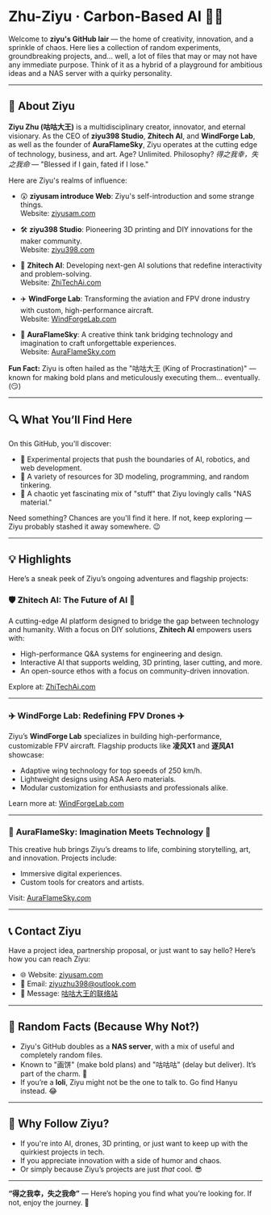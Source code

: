 # Zhu-Ziyu · Carbon-Based AI 👑🌟

Welcome to **ziyu's GitHub lair** — the home of creativity, innovation, and a sprinkle of chaos. Here lies a collection of random experiments, groundbreaking projects, and… well, a lot of files that may or may not have any immediate purpose. Think of it as a hybrid of a playground for ambitious ideas and a NAS server with a quirky personality.

---

## 🌌 About Ziyu
**Ziyu Zhu (咕咕大王)** is a multidisciplinary creator, innovator, and eternal visionary. As the CEO of **ziyu398 Studio**, **Zhitech AI**, and **WindForge Lab**, as well as the founder of **AuraFlameSky**, Ziyu operates at the cutting edge of technology, business, and art. Age? Unlimited. Philosophy? *得之我幸，失之我命* — "Blessed if I gain, fated if I lose."

Here are Ziyu's realms of influence:

- 😲 **ziyusam introduce Web**: Ziyu's self-introduction and some strange things. <br>
  Website: [ziyusam.com](https://www.ziyusam.com) 
  
- 🛠️ **ziyu398 Studio**: Pioneering 3D printing and DIY innovations for the maker community.  
  Website: [ziyu398.com](https://www.ziyu398.com)

- 🤖 **Zhitech AI**: Developing next-gen AI solutions that redefine interactivity and problem-solving.  
  Website: [ZhiTechAi.com](https://www.ZhiTechAi.com)

- ✈️ **WindForge Lab**: Transforming the aviation and FPV drone industry with custom, high-performance aircraft.  
  Website: [WindForgeLab.com](https://www.WindForgeLab.com)

- 🌈 **AuraFlameSky**: A creative think tank bridging technology and imagination to craft unforgettable experiences.  
  Website: [AuraFlameSky.com](https://www.AuraFlameSky.com)

**Fun Fact:** Ziyu is often hailed as the "咕咕大王 (King of Procrastination)" — known for making bold plans and meticulously executing them... eventually. (😏)

---

## 🔍 What You’ll Find Here
On this GitHub, you'll discover:
- 🚀 Experimental projects that push the boundaries of AI, robotics, and web development.
- 🎨 A variety of resources for 3D modeling, programming, and random tinkering.
- 📂 A chaotic yet fascinating mix of "stuff" that Ziyu lovingly calls "NAS material."

Need something? Chances are you'll find it here. If not, keep exploring — Ziyu probably stashed it away somewhere. 😉

---

## 💡 Highlights
Here’s a sneak peek of Ziyu’s ongoing adventures and flagship projects:

### 🛡️ **Zhitech AI**: The Future of AI 🤖
A cutting-edge AI platform designed to bridge the gap between technology and humanity. With a focus on DIY solutions, **Zhitech AI** empowers users with:
- High-performance Q&A systems for engineering and design.
- Interactive AI that supports welding, 3D printing, laser cutting, and more.
- An open-source ethos with a focus on community-driven innovation.

Explore at: [ZhiTechAi.com](https://www.ZhiTechAi.com)

---

### ✈️ **WindForge Lab**: Redefining FPV Drones ✈️
Ziyu’s **WindForge Lab** specializes in building high-performance, customizable FPV aircraft. Flagship products like **凌风X1** and **逐风A1** showcase:
- Adaptive wing technology for top speeds of 250 km/h.
- Lightweight designs using ASA Aero materials.
- Modular customization for enthusiasts and professionals alike.

Learn more at: [WindForgeLab.com](https://www.WindForgeLab.com)

---

### 🌌 **AuraFlameSky**: Imagination Meets Technology 🌈
This creative hub brings Ziyu’s dreams to life, combining storytelling, art, and innovation. Projects include:
- Immersive digital experiences.
- Custom tools for creators and artists.

Visit: [AuraFlameSky.com](https://www.AuraFlameSky.com)

---

## 📞 Contact Ziyu
Have a project idea, partnership proposal, or just want to say hello? Here’s how you can reach Ziyu:
- 🌐 Website: [ziyusam.com](https://www.ziyusam.com)
- 📧 Email: [ziyuzhu398@outlook.com](mailto:ziyuzhu398@outlook.com)
- 💬 Message: [咕咕大王的联络站](https://www.ziyusam.com/gugudawangjianyu)

---

## 🦄 Random Facts (Because Why Not?)
- Ziyu's GitHub doubles as a **NAS server**, with a mix of useful and completely random files.  
- Known to "画饼" (make bold plans) and "咕咕咕" (delay but deliver). It’s part of the charm. 🐤  
- If you’re a **loli**, Ziyu might not be the one to talk to. Go find Hanyu instead. 😂

---

## 🤩 Why Follow Ziyu?
- If you're into AI, drones, 3D printing, or just want to keep up with the quirkiest projects in tech.  
- If you appreciate innovation with a side of humor and chaos.  
- Or simply because Ziyu’s projects are just *that* cool. 😎

---

**“得之我幸，失之我命”** — Here’s hoping you find what you’re looking for. If not, enjoy the journey. 🚀
